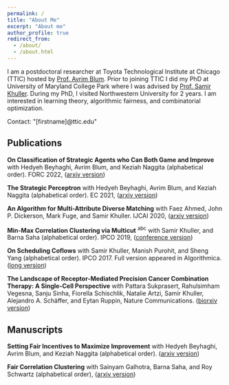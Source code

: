 ```yaml
---
permalink: /
title: "About Me"
excerpt: "About me"
author_profile: true
redirect_from: 
  - /about/
  - /about.html
---
```


I am a postdoctoral researcher at Toyota Technological Institute at Chicago (TTIC) hosted by [Prof. Avrim Blum](https://home.ttic.edu/~avrim/). Prior to joining TTIC I did my PhD at University of Maryland College Park where I was advised by [Prof. Samir Khuller](http://www.cs.umd.edu/users/samir/). During my PhD, I visited Northwestern University for 2 years. I am interested in learning theory, algorithmic fairness, and combinatorial optimization.

Contact: "[firstname]@ttic.edu"


## Publications
**On Classification of Strategic Agents who Can Both Game and Improve** with Hedyeh Beyhaghi, Avrim Blum, and Keziah Naggita (alphabetical order). FORC 2022, ([arxiv version](https://arxiv.org/pdf/2203.00124.pdf))

**The Strategic Perceptron** with Hedyeh Beyhaghi, Avrim Blum, and Keziah Naggita (alphabetical order). EC 2021, ([arxiv version](https://arxiv.org/pdf/2008.01710.pdf))

**An Algorithm for Multi-Attribute Diverse Matching** with Faez Ahmed, John P. Dickerson, Mark Fuge, and Samir Khuller. IJCAI 2020, ([arxiv version](https://arxiv.org/pdf/1909.03350.pdf))

**Min-Max Correlation Clustering via Multicut** <sup>abc</sup> with Samir Khuller, and Barna Saha (alphabetical order). IPCO 2019, ([conference version](https://link.springer.com/chapter/10.1007/978-3-030-17953-3_2))

**On Scheduling Coflows** with Samir Khuller, Manish Purohit, and Sheng Yang (alphabetical order). IPCO 2017. Full version appeared in Algorithmica. ([long version](https://sabaahmadi.github.io/files/coflow.pdf))

**The Landscape of Receptor-Mediated Precision Cancer Combination Therapy: A Single-Cell Perspective** with Pattara Sukprasert, Rahulsimham Vegesna,  Sanju Sinha, Fiorella Schischlik, Natalie Artzi, Samir Khuller, Alejandro A. Schäffer, and Eytan Ruppin, Nature Communications. ([biorxiv version](https://www.biorxiv.org/content/10.1101/2020.01.28.923532v4.full.pdf+html))


## Manuscripts 

**Setting Fair Incentives to Maximize Improvement** with Hedyeh Beyhaghi, Avrim Blum, and Keziah Naggita (alphabetical order). ([arxiv version](https://arxiv.org/pdf/2203.00134.pdf))

**Fair Correlation Clustering** with Sainyam Galhotra, Barna Saha, and Roy Schwartz (alphabetical order), ([arxiv version](https://arxiv.org/abs/2002.03508))


